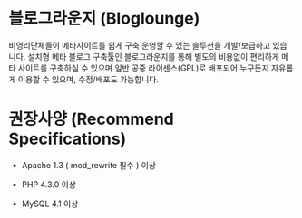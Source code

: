 블로그라운지 (Bloglounge)
===========

비영리단체들이 메타사이트를 쉽게 구축 운영할 수 있는 솔루션을 개발/보급하고 있습니다. 설치형 메타 블로그 구축툴인 블로그라운지를 통해 별도의 비용없이 편리하게 메타 사이트를 구축하실 수 있으며 일반 공중 라이센스(GPL)로 배포되어 누구든지 자유롭게 이용할 수 있으며, 수정/배포도 가능합니다.

권장사양 (Recommend Specifications)
===========
- Apache 1.3 ( mod_rewrite 필수 ) 이상

- PHP 4.3.0 이상

- MySQL  4.1 이상
